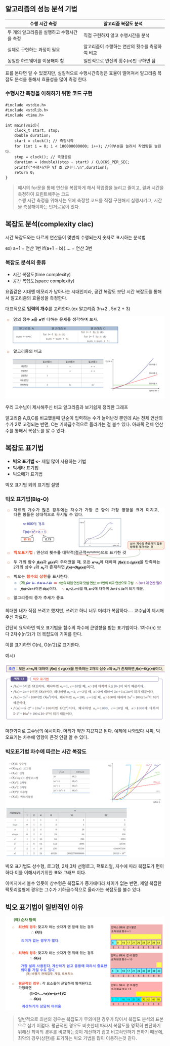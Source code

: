 ## 알고리즘의 성능 분석 기법

| 수행 시간 측정                              | 알고리즘 복잡도 분석                            |
| ------------------------------------------- | ----------------------------------------------- |
| 두 개의 알고리즘을 실행하고 수행시간을 측정 | 직접 구현하지 않고 수행시간을 분석              |
| 실제로 구현하는 과정이 필요                 | 알고리즘이 수행하는 연산의 횟수를 측정하여 비교 |
| 동일한 하드웨어를 이용해야 함               | 일반적으로 연산의 횟수(n)만 구하면 됨              | 

표를 본다면 알 수 있겠지만, 실질적으로 수행시간측정은 효율이 떨어져서 알고리즘 복잡도 분석을 통해서 효율성을 많이 측정 한다.

### 수행시간 측정을 이해하기 위한 코드 구현

```
#include <stdio.h>
#include <stdlib.h>
#include <time.h>

int main(void){
	clock_t start, stop;
    double duration;
    start = clock(); // 측정시작
    for (int i = 0; i < 100000000000; i++); //이부분을 늘려서 작업량을 늘린다.
    stop = clock(); // 측정종료
    duration = (double)(stop - start) / CLOCKS_PER_SEC;
    printf("수행시간은 %f 초 입니다.\n",duration);
    return 0;
}
```

> 예시의 for문을 통해 연산을 복잡하게 해서 작업량을 늘리고 줄이고, 결과 시간을 측정하여 프린트해주는 코드  
> 수행 시간 측정을 위해서는 위에 측정할 코드를 직접 구현해서 실행시키고, 시간을 측정해야하는 번거로움이 있다.


## 복잡도 분석(complexity clac)

시간 복잡도와는 다르게 연산들이 몇번씩 수행되는지 숫자로 표시하는 분석법

ex) a+1 = 연산 1번 if(a+1 = b){.... = 연산 3번

### 복잡도 분석의 종류

-   시간 복잡도(time complexity)
-   공간 복잡도(space complexity)

요즘같은 시대엔 메모리가 남아나는 시대인지라, 공간 복잡도 보단 시간 복잡도를 통해서 알고리즘의 효율성을 측정한다.

대표적으로 **입력의 개수**를 고려한다.(ex 알고리즘 3n+2 , 5n'2 + 3)

![](media/img-2.png)

우리 교수님이 제시해주신 비교 알고리즘과 보기쉽게 정리한 그래프

알고리즘 A,B,C를 비교했을때 단순이 입력하는 수가 늘어난것 뿐인데 A는 전체 연산의 수가 2로 고정되는 반면, C는 기하급수적으로 올라가는 걸 볼수 있다. 아래쪽 전체 연산수를 통해서 복잡도를 알 수 있다.


## 복잡도 표기법

-   **빅오 표기법 <-** 제일 많이 사용하는 기법
-   빅세타 표기법
-   빅오메가 표기법

빅오 표기법 외의 표기법 설명


### 빅오 표기법(Big-O)

![](media/img-3.png)

최대한 내가 직접 쓰려고 했지만, 쓰려고 하니 너무 머리가 복잡하다.... 교수님이 제시해주신 자료다.

간단히 요약하면 빅오 표기법을 함수의 차수에 큰영향을 받는 표기법이다. 1차수(n) 보다 2차수(n'2)가 더 복잡도에 기여를 한다.

이를 표기하면 O(n), O(n'2)로 표기한다.

예시)

![](media/img-1.png)

마찬가지로 교수님의 예시이다. 머리가 약간 지끈지끈 된다.
예제에 나와있다 시피, 빅 오표기는 차수에 영향이 큰것 인걸 알 수 있다.

### 빅오표기법 차수에 따르는 시간 복잡도

![](media/img-4.png)

빅오 표기법도 상수형, 로그형, 2차,3차 선형로그, 팩토리얼, 지수에 따라 복잡도가 편이하다 이를 이해시키기위한 표와 그래프 이다.

이미지에서 볼수 있듯이 상수형은 복잡도가 증가에따라 차이가 없는 반면, 제일 복잡한 팩토리얼형에 경우는 그수가 기하급수적으로 올라가는 복잡도를 볼수 있다.

## 빅오 표기법이 일반적인 이유

![](media/img-5.png)
> 일반적으로 최선의 경우는 복잡도가 무의미한 경우가 많아서 복잡도 분석의 표본으로 삼기 어렵다. 
> 평균적인 경우도 비슷한데 따라서 복잡도를 명확히 판단하기 위해선 최악의 경우를 비교하는것이 계산하기 쉽고 비교확인하기 편하기 때문에, 최악의 경우(상한)를 표기하는 빅오 기법을 많이 이용하는것 같다.